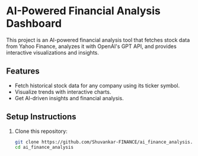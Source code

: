 # AI-Powered Financial Analysis Dashboard

This project is an AI-powered financial analysis tool that fetches stock data from Yahoo Finance, analyzes it with OpenAI's GPT API, and provides interactive visualizations and insights.

## Features
- Fetch historical stock data for any company using its ticker symbol.
- Visualize trends with interactive charts.
- Get AI-driven insights and financial analysis.

## Setup Instructions

1. Clone this repository:
   ```bash
   git clone https://github.com/Shuvankar-FINANCE/ai_finance_analysis.git
   cd ai_finance_analysis
